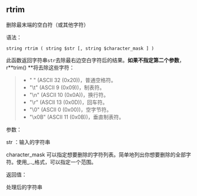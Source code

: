 ## rtrim

删除最末端的空白符（或其他字符）

语法：

```
string rtrim ( string $str [, string $character_mask ] )
```

此函数返回字符串`str`去除最右边空白字符后的结果。**如果不指定第二个参数**，r**trim\(\)  **将去除这些字符：

> * " " \(ASCII 32 \(0x20\)\)，普通空格符。
> * "\t" \(ASCII 9 \(0x09\)\)，制表符。
> * "\n" \(ASCII 10 \(0x0A\)\)，换行符。
> * "\r" \(ASCII 13 \(0x0D\)\)，回车符。
> * "\0" \(ASCII 0 \(0x00\)\)，空字节符。
> * "\x0B" \(ASCII 11 \(0x0B\)\)，垂直制表符。

参数：

str ：输入的字符串

character\_mask 可以指定想要删除的字符列表。简单地列出你想要删除的全部字符。使用_.._格式，可以指定一个范围。

返回值：

处理后的字符串



